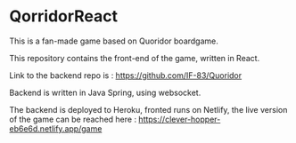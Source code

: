 # QorridorReact
This is a fan-made game based on Quoridor boardgame. 

This repository contains the front-end of the game, written in React. 

Link to the backend repo is : https://github.com/IF-83/Quoridor

Backend is written in Java Spring, using websocket. 

The backend is deployed to Heroku, fronted runs on Netlify, the live version of the game can be reached here : https://clever-hopper-eb6e6d.netlify.app/game

